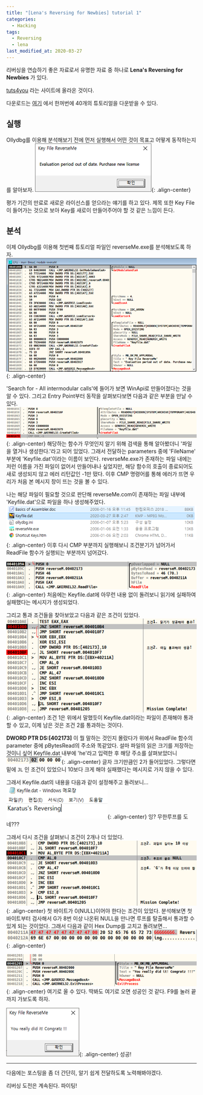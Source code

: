 ```yaml
---
title: "[Lena's Reversing for Newbies] tutorial 1"
categories:
  - Hacking
tags:
  - Reversing
  - lena
last_modified_at: 2020-03-27
---
```


리버싱을 연습하기 좋은 자료로서 유명한 자료 중 하나로 **Lena's Reversing for Newbies** 가 있다.

[tuts4you](https://tuts4you.com/) 라는 사이트에 올라온 것이다.

다운로드는 [여기](https://tuts4you.com/download/2876/reversing-for-newbies-complete) 에서 한꺼번에 40개의 튜토리얼을 다운받을 수 있다.

## 실행
Ollydbg를 이용해 분석해보기 전에 먼저 실행해서 어떤 것이 목표고 어떻게 동작하는지를 알아보자.
![](/assets/images/lena/1/lena1-1.png){: .align-center}

평가 기간의 만료로 새로운 라이선스를 얻으라는 얘기를 하고 있다.
제목 또한 Key File이 들어가는 것으로 보아 Key를 새로이 만들어주어야 할 것 같은 느낌이 든다.

## 분석
이제 Ollydbg를 이용해 첫번째 튜토리얼 파일인 reverseMe.exe를 분석해보도록 하자.
![](/assets/images/lena/1/lena1-2.png ){: .align-center}

'Search for - All intermodular calls'에 들어가 보면 WinApi로 만들어졌다는 것을 알 수 있다.
그리고 Entry Point부터 동작을 살펴보다보면 다음과 같은 부분을 만날 수 있다.
![](/assets/images/lena/1/lena1-3.png ){: .align-center}
해당하는 함수가 무엇인지 알기 위해 검색을 통해 알아봤더니 '파일을 열거나 생성한다.'라고 되어 있었다.
그래서 전달하는 parameters 중에 'FileName' 부분에 'Keyfile.dat'이라는 이름이 보인다.
reverseMe.exe가 존재하는 파일 내에는 저런 이름을 가진 파일이 없어서 만들어내나 싶었지만,
해당 함수의 호출이 종료되어도 새로 생성되지 않고 에러 리턴값인 -1만 떴다.
이후 CMP 명령어를 통해 에러가 뜨면 우리가 처음 본 메시지 창이 뜨는 것을 볼 수 있다.

나는 해당 파일이 필요할 것으로 판단해 reverseMe.com이 존재하는 파일 내부에 'Keyfile.dat'으로 파일을 하나 생성해주었다.
![](/assets/images/lena/1/lena1-4.png ){: .align-center}
이후 다시 CMP 부분까지 실행해보니 조건분기가 넘어가서 ReadFile 함수가 실행되는 부분까지 넘어갔다.

![](/assets/images/lena/1/lena1-5.png ){: .align-center}
처음에는 Keyfile.dat에 아무런 내용 없이 돌려보니 읽기에 실패하여 실패했다는 메시지가 생성되었다.

그리고 통과 조건들을 찾아보았고 다음과 같은 조건이 있었다.
![](/assets/images/lena/1/lena1-6.png ){: .align-center}
조건 1은 위에서 말했듯이 Keyfile.dat이라는 파일이 존재해야 통과할 수 있고,
이제 남은 것은 조건 2를 통과하는 것이다.

**DWORD PTR DS:[402173]** 이 뭘 말하는 것인지 몰랐다가 위에서 ReadFile 함수의 parameter 중에 pBytesRead의 주소와 똑같았다.
설마 파일의 읽은 크기를 저장하는 것이니 싶어 Keyfile.dat 내부에 'he'라고 입력한 후 해당 주소를 살펴보았더니
![](/assets/images/lena/1/lena1-7.png){: .align-center}
글자 크기만큼인 2가 들어있었다.
그렇다면 밑에 `JL` 인 조건이 있었으니 10보다 크게 해야 실패했다는 메시지로 가지 않을 수 있다.

그래서 Keyfile.dat의 내용을 다음과 같이 설정해주고 돌려보니...
![](/assets/images/lena/1/lena1-8.png){: .align-center}
잉? 무한루프를 도네???

그래서 다시 조건을 살펴보니 조건이 2개나 더 있었다.
![](/assets/images/lena/1/lena1-9.png){: .align-center}
첫 바이트가 0(NULL)이어야 한다는 조건이 있었다.
분석해보면 첫 바이트부터 검사해서 G가 8번 이상 나온뒤 NULL을 만나면 루프를 탈출해서 통과할 수 있게 되는 것이었다.
그래서 다음과 같이 Hex Dump를 고치고 돌려보면...
![](/assets/images/lena/1/lena1-10.png){: .align-center}

![](/assets/images/lena/1/lena1-11.png){: .align-center}
여기로 올 수 있다. 딱봐도 여기로 오면 성공인 것 같다. F9를 눌러 끝까지 가보도록 하자.

![](/assets/images/lena/1/lena1-12.png){: .align-center}
성공!

---
다음에는 포스팅을 좀 더 간단히, 알기 쉽게 전달하도록 노력해봐야겠다.

리버싱 도전은 계속된다. 파이팅!
